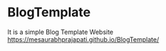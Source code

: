 # BlogTemplate
It is a simple Blog Template Website
https://mesaurabhprajapati.github.io/BlogTemplate/
